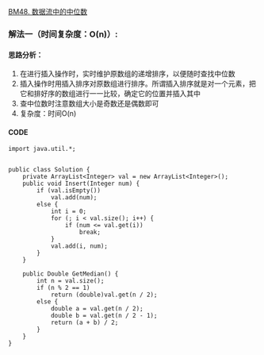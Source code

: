 [BM48. 数据流中的中位数](https://www.nowcoder.com/practice/9be0172896bd43948f8a32fb954e1be1?tpId=295&tags=&title=&difficulty=0&judgeStatus=0&rp=0&sourceUrl=%2Fexam%2Foj)
### 解法一（时间复杂度：O(n)）:
#### 思路分析：
1. 在进行插入操作时，实时维护原数组的递增排序，以便随时查找中位数
2. 插入操作时用插入排序对原数组进行排序。所谓插入排序就是对一个元素，把它和排好序的数组进行一一比较，确定它的位置并插入其中
3. 查中位数时注意数组大小是奇数还是偶数即可
4. 复杂度：时间O(n)
#### CODE
```
import java.util.*;


public class Solution {
    private ArrayList<Integer> val = new ArrayList<Integer>();
    public void Insert(Integer num) {
        if (val.isEmpty())
            val.add(num);
        else {
            int i = 0;
            for (; i < val.size(); i++) {
                if (num <= val.get(i))
                    break;
            }
            val.add(i, num);
        }
    }

    public Double GetMedian() {
        int n = val.size();
        if (n % 2 == 1)
            return (double)val.get(n / 2);
        else {
            double a = val.get(n / 2);
            double b = val.get(n / 2 - 1);
            return (a + b) / 2;
        }
    }
}
```
